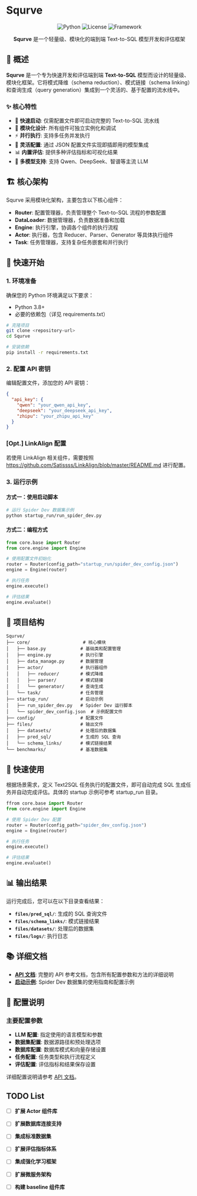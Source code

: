 # Squrve

<div align="center">

![Python](https://img.shields.io/badge/Python-3.8+-blue.svg)
![License](https://img.shields.io/badge/License-MIT-green.svg)
![Framework](https://img.shields.io/badge/Framework-Text--to--SQL-orange.svg)

**Squrve** 是一个轻量级、模块化的端到端 Text-to-SQL 模型开发和评估框架

</div>

## 📖 概述

**Squrve** 是一个专为快速开发和评估端到端 **Text-to-SQL** 模型而设计的轻量级、模块化框架。它将模式降维（schema reduction）、模式链接（schema linking）和查询生成（query generation）集成到一个灵活的、基于配置的流水线中。

### ✨ 核心特性

- 🚀 **快速启动**: 仅需配置文件即可启动完整的 Text-to-SQL 流水线
- 🔧 **模块化设计**: 所有组件可独立实例化和调试
- ⚡ **并行执行**: 支持多任务并发执行
- 🎯 **灵活配置**: 通过 JSON 配置文件实现即插即用的模型集成
- 📊 **内置评估**: 提供多种评估指标和可视化结果
- 🔗 **多模型支持**: 支持 Qwen、DeepSeek、智谱等主流 LLM

## 🏗️ 核心架构

Squrve 采用模块化架构，主要包含以下核心组件：

- **Router**: 配置管理器，负责管理整个 Text-to-SQL 流程的参数配置
- **DataLoader**: 数据管理器，负责数据准备和加载
- **Engine**: 执行引擎，协调各个组件的执行流程
- **Actor**: 执行器，包含 Reducer、Parser、Generator 等具体执行组件
- **Task**: 任务管理器，支持复杂任务嵌套和并行执行

## 🚀 快速开始

### 1. 环境准备

确保您的 Python 环境满足以下要求：
- Python 3.8+
- 必要的依赖包（详见 requirements.txt）

```bash
# 克隆项目
git clone <repository-url>
cd Squrve

# 安装依赖
pip install -r requirements.txt
```

### 2. 配置 API 密钥

编辑配置文件，添加您的 API 密钥：

```json
{
  "api_key": {
    "qwen": "your_qwen_api_key",
    "deepseek": "your_deepseek_api_key",
    "zhipu": "your_zhipu_api_key"
  }
}
```
### [Opt.] LinkAlign 配置
若使用 LinkAlign 相关组件，需要按照 https://github.com/Satissss/LinkAlign/blob/master/README.md 进行配置。

### 3. 运行示例

#### 方式一：使用启动脚本

```bash
# 运行 Spider Dev 数据集示例
python startup_run/run_spider_dev.py
```

#### 方式二：编程方式

```python
from core.base import Router
from core.engine import Engine

# 使用配置文件初始化
router = Router(config_path="startup_run/spider_dev_config.json")
engine = Engine(router)

# 执行任务
engine.execute()

# 评估结果
engine.evaluate()
```

## 📁 项目结构

```
Squrve/
├── core/                    # 核心模块
│   ├── base.py             # 基础类和配置管理
│   ├── engine.py           # 执行引擎
│   ├── data_manage.py      # 数据管理
│   ├── actor/              # 执行器组件
│   │   ├── reducer/        # 模式降维
│   │   ├── parser/         # 模式链接
│   │   └── generator/      # 查询生成
│   └── task/               # 任务管理
├── startup_run/            # 启动示例
│   ├── run_spider_dev.py   # Spider Dev 运行脚本
│   └── spider_dev_config.json  # 示例配置文件
├── config/                 # 配置文件
├── files/                  # 输出文件
│   ├── datasets/           # 处理后的数据集
│   ├── pred_sql/           # 生成的 SQL 查询
│   └── schema_links/       # 模式链接结果
└── benchmarks/             # 基准数据集
```

## 🎯 快速使用

根据场景需求，定义 Text2SQL 任务执行的配置文件，即可自动完成 SQL 生成任务并自动完成评估。具体的 startup 示例可参考 startup_run 目录。
```python
ffrom core.base import Router
from core.engine import Engine

# 使用 Spider Dev 配置
router = Router(config_path="spider_dev_config.json")
engine = Engine(router)

# 执行任务
engine.execute()

# 评估结果
engine.evaluate()
```


## 📊 输出结果

运行完成后，您可以在以下目录查看结果：

- **`files/pred_sql/`**: 生成的 SQL 查询文件
- **`files/schema_links/`**: 模式链接结果
- **`files/datasets/`**: 处理后的数据集
- **`files/logs/`**: 执行日志

## 📚 详细文档

- **[API 文档](API%20documents.md)**: 完整的 API 参考文档，包含所有配置参数和方法的详细说明
- **[启动示例](startup_run/README.md)**: Spider Dev 数据集的使用指南和配置示例

## 🔧 配置说明

### 主要配置参数

- **LLM 配置**: 指定使用的语言模型和参数
- **数据集配置**: 数据源路径和预处理选项
- **数据库配置**: 数据库模式和向量存储设置
- **任务配置**: 任务类型和执行流程定义
- **评估配置**: 评估指标和结果保存设置

详细配置说明请参考 [API 文档](API%20documents.md)。

## TODO List

- [ ] **扩展 Actor 组件库**

- [ ] **扩展数据库连接支持**

- [ ] **集成标准数据集**

- [ ] **扩展评估指标体系**

- [ ] **集成强化学习框架**

- [ ] **扩展微服务架构**

- [ ] **构建 baseline 组件库**




